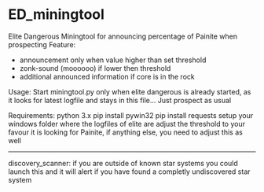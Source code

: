 # ED_miningtool
Elite Dangerous Miningtool for announcing percentage of Painite when prospecting
Feature:
- announcement only when value higher than set threshold
- zonk-sound (moooooo) if lower then threshold
- additional announced information if core is in the rock

Usage:
Start miningtool.py only when elite dangerous is already started, as it looks for latest logfile and stays in this file...
Just prospect as usual

Requirements:
python 3.x
pip install pywin32
pip install requests
setup your windows folder where the logfiles of elite are
adjust the threshold to your favour
it is looking for Painite, if anything else, you need to adjust this as well


-------------------------

discovery_scanner: if you are outside of known star systems you could launch this and it will alert if you have found a completly undiscovered star system
